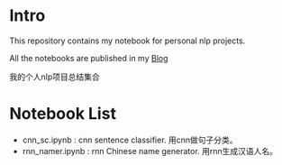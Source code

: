 # Intro
This repository contains my notebook for personal nlp projects. 

All the notebooks are published in my [Blog](https://applenob.github.io/)

我的个人nlp项目总结集合

# Notebook List
- cnn_sc.ipynb : cnn sentence classifier. 用cnn做句子分类。
- rnn_namer.ipynb : rnn Chinese name generator. 用rnn生成汉语人名。